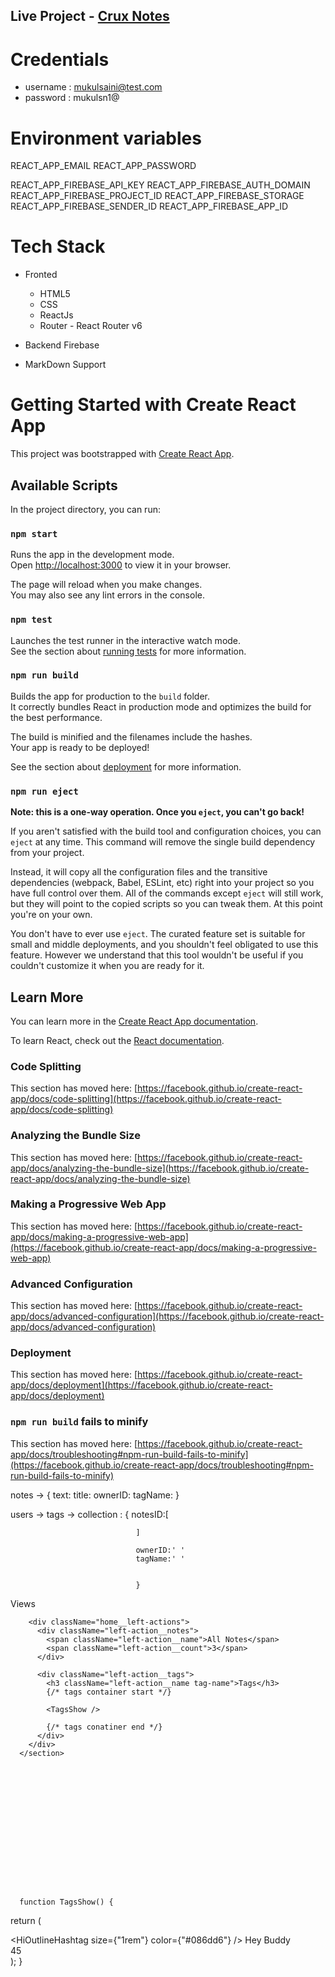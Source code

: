 ## Live Project - [Crux Notes](https://crux-notes.netlify.app/login)


# Credentials
* username : mukulsaini@test.com
* password : mukulsn1@

# Environment variables
REACT_APP_EMAIL 
REACT_APP_PASSWORD 

REACT_APP_FIREBASE_API_KEY 
REACT_APP_FIREBASE_AUTH_DOMAIN 
REACT_APP_FIREBASE_PROJECT_ID 
REACT_APP_FIREBASE_STORAGE 
REACT_APP_FIREBASE_SENDER_ID 
REACT_APP_FIREBASE_APP_ID 



# Tech Stack 
 
 * Fronted 
   * HTML5
   * CSS
   * ReactJs
   * Router - React Router v6 
 
 * Backend
   Firebase 
   
* MarkDown Support




# Getting Started with Create React App

This project was bootstrapped with [Create React App](https://github.com/facebook/create-react-app).

## Available Scripts

In the project directory, you can run:

### `npm start`

Runs the app in the development mode.\
Open [http://localhost:3000](http://localhost:3000) to view it in your browser.

The page will reload when you make changes.\
You may also see any lint errors in the console.

### `npm test`

Launches the test runner in the interactive watch mode.\
See the section about [running tests](https://facebook.github.io/create-react-app/docs/running-tests) for more information.

### `npm run build`

Builds the app for production to the `build` folder.\
It correctly bundles React in production mode and optimizes the build for the best performance.

The build is minified and the filenames include the hashes.\
Your app is ready to be deployed!

See the section about [deployment](https://facebook.github.io/create-react-app/docs/deployment) for more information.

### `npm run eject`

**Note: this is a one-way operation. Once you `eject`, you can't go back!**

If you aren't satisfied with the build tool and configuration choices, you can `eject` at any time. This command will remove the single build dependency from your project.

Instead, it will copy all the configuration files and the transitive dependencies (webpack, Babel, ESLint, etc) right into your project so you have full control over them. All of the commands except `eject` will still work, but they will point to the copied scripts so you can tweak them. At this point you're on your own.

You don't have to ever use `eject`. The curated feature set is suitable for small and middle deployments, and you shouldn't feel obligated to use this feature. However we understand that this tool wouldn't be useful if you couldn't customize it when you are ready for it.

## Learn More

You can learn more in the [Create React App documentation](https://facebook.github.io/create-react-app/docs/getting-started).

To learn React, check out the [React documentation](https://reactjs.org/).

### Code Splitting

This section has moved here: [https://facebook.github.io/create-react-app/docs/code-splitting](https://facebook.github.io/create-react-app/docs/code-splitting)

### Analyzing the Bundle Size

This section has moved here: [https://facebook.github.io/create-react-app/docs/analyzing-the-bundle-size](https://facebook.github.io/create-react-app/docs/analyzing-the-bundle-size)

### Making a Progressive Web App

This section has moved here: [https://facebook.github.io/create-react-app/docs/making-a-progressive-web-app](https://facebook.github.io/create-react-app/docs/making-a-progressive-web-app)

### Advanced Configuration

This section has moved here: [https://facebook.github.io/create-react-app/docs/advanced-configuration](https://facebook.github.io/create-react-app/docs/advanced-configuration)

### Deployment

This section has moved here: [https://facebook.github.io/create-react-app/docs/deployment](https://facebook.github.io/create-react-app/docs/deployment)

### `npm run build` fails to minify

This section has moved here: [https://facebook.github.io/create-react-app/docs/troubleshooting#npm-run-build-fails-to-minify](https://facebook.github.io/create-react-app/docs/troubleshooting#npm-run-build-fails-to-minify)













notes -> {
            text:
            title:
            ownerID:
            tagName:
        }

users -> tags -> collection : {
                                notesID:[

                                ]

                                ownerID:' '
                                tagName:' '
                                
                                
                                } 










   <section className="home__left">
        <div className="home__left-header">
          <span className="left-header__text">Views</span>
          <span className="add__button">
            <GrFormAdd size={"1.2rem"} />
          </span>
        </div>

        <div className="home__left-actions">
          <div className="left-action__notes">
            <span className="left-action__name">All Notes</span>
            <span className="left-action__count">3</span>
          </div>

          <div className="left-action__tags">
            <h3 className="left-action__name tag-name">Tags</h3>
            {/* tags container start */}

            <TagsShow />

            {/* tags conatiner end */}
          </div>
        </div>
      </section>
















      function TagsShow() {
  return (
    <div className="tags__container">
      <div className="tags__name-info">
        <HiOutlineHashtag size={"1rem"} color={"#086dd6"} />
        <span className="tags__name">Hey Buddy</span>
      </div>
      <span className="tags__count">45</span>
    </div>
  );
}
